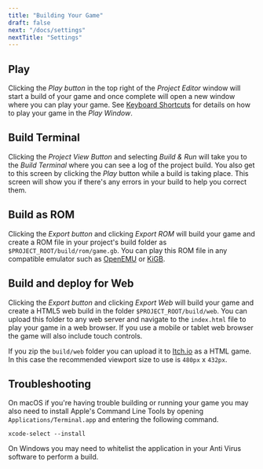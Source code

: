 ```yaml
---
title: "Building Your Game"
draft: false
next: "/docs/settings"
nextTitle: "Settings"
---
```


## Play

Clicking the _Play button_ in the top right of the _Project Editor_ window will start a build of your game and once complete will open a new window where you can play your game. See [Keyboard Shortcuts](/docs/keyboard-shortcuts) for details on how to play your game in the _Play Window_.

## Build Terminal

Clicking the _Project View Button_ and selecting _Build & Run_ will take you to the _Build Terminal_ where you can see a log of the project build. You also get to this screen by clicking the _Play_ button while a build is taking place. This screen will show you if there's any errors in your build to help you correct them.

## Build as ROM

Clicking the _Export button_ and clicking _Export ROM_ will build your game and create a ROM file in your project's build folder as `$PROJECT_ROOT/build/rom/game.gb`. You can play this ROM file in any compatible emulator such as [OpenEMU](https://openemu.org/) or [KiGB](http://kigb.emuunlim.com/downloads.htm).

## Build and deploy for Web

Clicking the _Export button_ and clicking _Export Web_ will build your game and create a HTML5 web build in the folder `$PROJECT_ROOT/build/web`. You can upload this folder to any web server and navigate to the `index.html` file to play your game in a web browser. If you use a mobile or tablet web browser the game will also include touch controls.

If you zip the `build/web` folder you can upload it to [Itch.io](https://itch.io) as a HTML game. In this case the recommended viewport size to use is `480px` x `432px`.

## Troubleshooting

On macOS if you're having trouble building or running your game you may also need to install Apple's Command Line Tools by opening `Applications/Terminal.app` and entering the following command.

```
xcode-select --install
```

On Windows you may need to whitelist the application in your Anti Virus software to perform a build.
